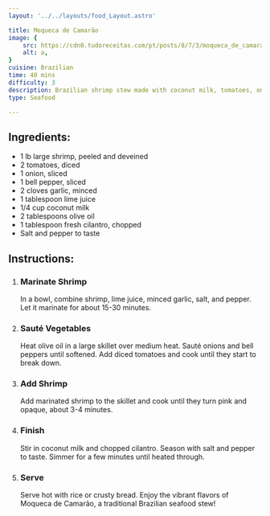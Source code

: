 ```yaml
---
layout: '../../layouts/food_Layout.astro'

title: Moqueca de Camarão
image: {
    src: https://cdn0.tudoreceitas.com/pt/posts/8/7/3/moqueca_de_camarao_378_orig.jpg,
    alt: a,
}
cuisine: Brazilian
time: 40 mins
difficulty: 3
description: Brazilian shrimp stew made with coconut milk, tomatoes, onions, garlic, cilantro, and palm oil, seasoned with lime juice and served with rice and farofa.
type: Seafood

---
```

<div class="recipe-container">
    <div class="ingredients">
        <h2>Ingredients:</h2>
        <ul>
            <li>1 lb large shrimp, peeled and deveined</li>
            <li>2 tomatoes, diced</li>
            <li>1 onion, sliced</li>
            <li>1 bell pepper, sliced</li>
            <li>2 cloves garlic, minced</li>
            <li>1 tablespoon lime juice</li>
            <li>1/4 cup coconut milk</li>
            <li>2 tablespoons olive oil</li>
            <li>1 tablespoon fresh cilantro, chopped</li>
            <li>Salt and pepper to taste</li>
        </ul>
    </div>
    <div class="instructions">
        <h2>Instructions:</h2>
        <ol>
            <li><h3>Marinate Shrimp</h3>
                In a bowl, combine shrimp, lime juice, minced garlic, salt, and pepper. Let it marinate for about 15-30 minutes.
            </li>
            <li><h3>Sauté Vegetables</h3>
                Heat olive oil in a large skillet over medium heat. Sauté onions and bell peppers until softened. Add diced tomatoes and cook until they start to break down.
            </li>
            <li><h3>Add Shrimp</h3>
                Add marinated shrimp to the skillet and cook until they turn pink and opaque, about 3-4 minutes.
            </li>
            <li><h3>Finish</h3>
                Stir in coconut milk and chopped cilantro. Season with salt and pepper to taste. Simmer for a few minutes until heated through.
            </li>
            <li><h3>Serve</h3>
                Serve hot with rice or crusty bread. Enjoy the vibrant flavors of Moqueca de Camarão, a traditional Brazilian seafood stew!
            </li>
        </ol>
    </div>
</div>
